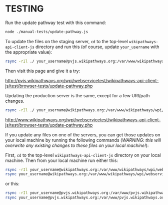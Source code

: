 TESTING
=======

Run the update pathway test with this command:

```bash
node ./manual-tests/update-pathway.js
```

To update the files on the staging server, `cd` to the top-level `wikipathways-api-client-js` directory and run this (of course, update `your_username` with the appropriate value):

```bash
rsync -rIl ./ your_username@pvjs.wikipathways.org:/var/www/wikipathways/wpi/pvjs.wikipathways.org/wikipathways-api-client-js
```

Then visit this page and give it a try:

http://pvjs.wikipathways.org/wpi/webservicetest/wikipathways-api-client-js/test/browser-tests/update-pathway.php

Updating the production server is the same, except for a few URI/path changes.

```bash
rsync -rIl ./ your_username@wikipathways.org:/var/www/wikipathways/wpi/webservicetest/wikipathways-api-client-js
```

http://www.wikipathways.org/wpi/webservicetest/wikipathways-api-client-js/test/browser-tests/update-pathway.php

If you update any files on one of the servers, you can get those updates on your local machine by running the following commands (*WARNING: this will overwrite any existing changes to these files on your local machine!*):

First, `cd` to the top-level `wikipathways-api-client-js` directory on your local machine. Then from your local machine run either this:

```bash
rsync -rIl your_username@wikipathways.org:/var/www/wikipathways/wpi/webservicetest/wikipathways-api-client-js/lib/*.js ./lib/
rsync your_username@wikipathways.org:/var/www/wikipathways/wpi/webservicetest/wikipathways-api-client-js/test/browser-tests/update-pathway.php ./test/browser-tests/update-pathway.php
```

or this:

```bash
rsync -rIl your_username@pvjs.wikipathways.org:/var/www/pvjs.wikipathways.org/wpi/webservicetest/wikipathways-api-client-js/lib/*.js ./lib/
rsync your_username@pvjs.wikipathways.org:/var/www/pvjs.wikipathways.org/wpi/webservicetest/wikipathways-api-client-js/test/browser-tests/update-pathway.php ./test/browser-tests/update-pathway.php
```
